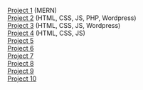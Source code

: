 [Project 1](https://teachfree.am/) (MERN)  
[Project 2](https://golanguageschool.org/) (HTML, CSS, JS, PHP, Wordpress)  
[Project 3](https://gracious-goldberg-30b585.netlify.app/) (HTML, CSS, JS, Wordpress)  
[Project 4](https://ussur.winwincenter.ru/) (HTML, CSS, JS)  
[Project 5](https://www.upwork.com/freelancers/~01cc0fd59bfbdb5fa0?p=1712815505899847680)  
[Project 6](https://www.upwork.com/freelancers/~01cc0fd59bfbdb5fa0?p=1712816642233270272)  
[Project 7](https://www.upwork.com/freelancers/~01cc0fd59bfbdb5fa0?p=1712867347849609216)  
[Project 8](https://www.upwork.com/freelancers/~01cc0fd59bfbdb5fa0?p=1712811941988061184)  
[Project 9](https://www.upwork.com/freelancers/~01cc0fd59bfbdb5fa0?p=1712813318956462080)  
[Project 10](https://www.upwork.com/freelancers/~01cc0fd59bfbdb5fa0?p=1712809979247890432)
